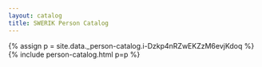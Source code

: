 ```yaml
---
layout: catalog
title: SWERIK Person Catalog
---
```

{% assign p = site.data._person-catalog.i-Dzkp4nRZwEKZzM6evjKdoq %}
{% include person-catalog.html p=p %}

